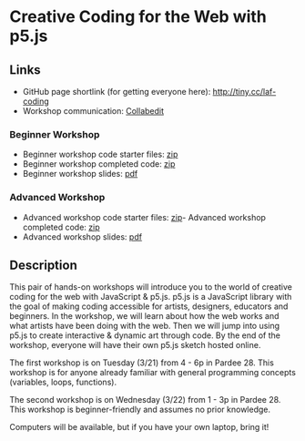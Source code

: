 # Creative Coding for the Web with p5.js

## Links

-   GitHub page shortlink (for getting everyone here): <http://tiny.cc/laf-coding>
-   Workshop communication: [Collabedit](http://collabedit.com/ewerf)

### Beginner Workshop

-   Beginner workshop code starter files: [zip](https://www.mikewesthad.com/lafayette-creative-coding-p5-workshop/beginner-workshop.zip)
-   Beginner workshop completed code: [zip](https://www.mikewesthad.com/lafayette-creative-coding-p5-workshop/beginner-workshop-solutions.zip)
-   Beginner workshop slides: [pdf](https://www.mikewesthad.com/lafayette-creative-coding-p5-workshop/beginner-workshop.pdf)

### Advanced Workshop

-   Advanced workshop code starter files: [zip](https://www.mikewesthad.com/lafayette-creative-coding-p5-workshop/advanced-workshop.zip)- Advanced workshop completed code: [zip](https://www.mikewesthad.com/lafayette-creative-coding-p5-workshop/advanced-workshop-solutions.zip)
-   Advanced workshop slides: [pdf](https://www.mikewesthad.com/lafayette-creative-coding-p5-workshop/advanced-workshop.pdf)

## Description

This pair of hands-on workshops will introduce you to the world of creative coding for the web with JavaScript & p5.js. p5.js is a JavaScript library with the goal of making coding accessible for artists, designers, educators and beginners. In the workshop, we will learn about how the web works and what artists have been doing with the web. Then we will jump into using p5.js to create interactive & dynamic art through code. By the end of the workshop, everyone will have their own p5.js sketch hosted online.

The first workshop is on Tuesday (3/21) from 4 - 6p in Pardee 28. This workshop is for anyone already familiar with general programming concepts (variables, loops, functions).

The second workshop is on Wednesday (3/22) from 1 - 3p in Pardee 28. This workshop is beginner-friendly and assumes no prior knowledge.

Computers will be available, but if you have your own laptop, bring it!

